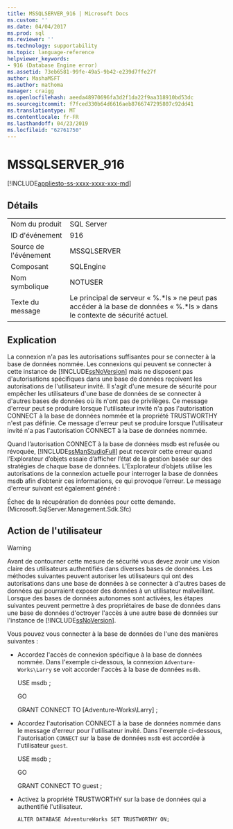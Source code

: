 ```yaml
---
title: MSSQLSERVER_916 | Microsoft Docs
ms.custom: ''
ms.date: 04/04/2017
ms.prod: sql
ms.reviewer: ''
ms.technology: supportability
ms.topic: language-reference
helpviewer_keywords:
- 916 (Database Engine error)
ms.assetid: 73eb6581-99fe-49a5-9b42-e239d7ffe27f
author: MashaMSFT
ms.author: mathoma
manager: craigg
ms.openlocfilehash: aeeda48970696fa3d2f1da22f9aa318910bd53dc
ms.sourcegitcommit: f7fced330b64d6616aeb8766747295807c92dd41
ms.translationtype: MT
ms.contentlocale: fr-FR
ms.lasthandoff: 04/23/2019
ms.locfileid: "62761750"
---
```

# <a name="mssqlserver916"></a>MSSQLSERVER_916
[!INCLUDE[appliesto-ss-xxxx-xxxx-xxx-md](../../includes/appliesto-ss-xxxx-xxxx-xxx-md.md)]
  
## <a name="details"></a>Détails  
  
|||  
|-|-|  
|Nom du produit|SQL Server|  
|ID d'événement|916|  
|Source de l'événement|MSSQLSERVER|  
|Composant|SQLEngine|  
|Nom symbolique|NOTUSER|  
|Texte du message|Le principal de serveur « %.*ls » ne peut pas accéder à la base de données « %.\*ls » dans le contexte de sécurité actuel.|  
  
## <a name="explanation"></a>Explication  
La connexion n'a pas les autorisations suffisantes pour se connecter à la base de données nommée. Les connexions qui peuvent se connecter à cette instance de [!INCLUDE[ssNoVersion](../../includes/ssnoversion-md.md)] mais ne disposent pas d'autorisations spécifiques dans une base de données reçoivent les autorisations de l'utilisateur invité. Il s'agit d'une mesure de sécurité pour empêcher les utilisateurs d'une base de données de se connecter à d'autres bases de données où ils n'ont pas de privilèges. Ce message d'erreur peut se produire lorsque l'utilisateur invité n'a pas l'autorisation CONNECT à la base de données nommée et la propriété TRUSTWORTHY n'est pas définie. Ce message d'erreur peut se produire lorsque l'utilisateur invité n'a pas l'autorisation CONNECT à la base de données nommée.  
  
Quand l’autorisation CONNECT à la base de données msdb est refusée ou révoquée, [!INCLUDE[ssManStudioFull](../../includes/ssmanstudiofull-md.md)] peut recevoir cette erreur quand l’Explorateur d’objets essaie d’afficher l’état de la gestion basée sur des stratégies de chaque base de données. L’Explorateur d’objets utilise les autorisations de la connexion actuelle pour interroger la base de données msdb afin d’obtenir ces informations, ce qui provoque l’erreur. Le message d'erreur suivant est également généré :  
  
Échec de la récupération de données pour cette demande. (Microsoft.SqlServer.Management.Sdk.Sfc)  
  
## <a name="user-action"></a>Action de l'utilisateur  
  
> [!WARNING]  
> Avant de contourner cette mesure de sécurité vous devez avoir une vision claire des utilisateurs authentifiés dans diverses bases de données. Les méthodes suivantes peuvent autoriser les utilisateurs qui ont des autorisations dans une base de données à se connecter à d'autres bases de données qui pourraient exposer des données à un utilisateur malveillant. Lorsque des bases de données autonomes sont activées, les étapes suivantes peuvent permettre à des propriétaires de base de données dans une base de données d'octroyer l'accès à une autre base de données sur l'instance de [!INCLUDE[ssNoVersion](../../includes/ssnoversion-md.md)].  
  
Vous pouvez vous connecter à la base de données de l'une des manières suivantes :  
  
-   Accordez l'accès de connexion spécifique à la base de données nommée. Dans l'exemple ci-dessous, la connexion `Adventure-Works\Larry` se voit accorder l'accès à la base de données `msdb`.  
  
    USE msdb ;  
  
    GO  
  
    GRANT CONNECT TO [Adventure-Works\Larry] ;  
  
-   Accordez l'autorisation CONNECT à la base de données nommée dans le message d'erreur pour l'utilisateur invité. Dans l'exemple ci-dessous, l'autorisation `CONNECT` sur la base de données `msdb` est accordée à l'utilisateur `guest`.  
  
    USE msdb ;  
  
    GO  
  
    GRANT CONNECT TO guest ;  
  
-   Activez la propriété TRUSTWORTHY sur la base de données qui a authentifié l'utilisateur.  
  
    `ALTER DATABASE AdventureWorks SET TRUSTWORTHY ON;`  
  
